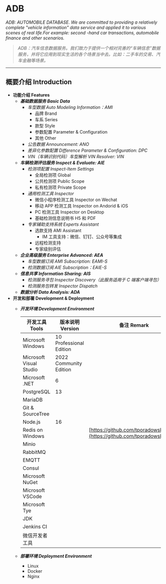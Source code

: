 # ADB

*ADB: AUTOMOBILE DATABASE. We are committed to providing a relatively complete "vehicle information" data service and applied it to various scenes of real life.For example: second -hand car transactions, automobile finance and other scenarios.*

> *ADB：汽车信息数据服务。我们致力于提供一个相对完善的“车辆信息”数据服务，并将它应用到现实生活的各个场景当中去。比如：二手车的交易、汽车金融等场景。*

----

## 概要介绍 Introduction

- **功能介绍 Features**
  - ***基础数据服务 Basic Data***
    - *车型数据 Auto Modeling Information：AMI*
      - 品牌 Brand
      - 车系 Series
      - 款型 Style
      - 参数配置 Parameter & Configuration
      - 其他 Other
    - *公告数据 Announcement: ANO*
    - *差异化参数配置 Difference Parameter & Configuration: DPC*
    - *VIN（车辆识别代码）车型解析 VIN Resolver: VIN*
  - ***车辆检测评估服务 Inspect & Evaluate: AIE***
    - *检测项配置 Inspect-Item Settings*
      - 全局检测项 Global
      - 公共检测项 Public Scope
      - 私有检测项 Private Scope
    - *通用检测工具 Inspector*
      - 微信小程序检测工具 Inspector on Wechat
      - 移动 APP 检测工具 Inspector on Andorid & iOS
      - PC 检测工具 Inspector on Desktop
      - 基础检测信息说明书 H5 和 PDF
    - *专家辅助支持系统 Experts Assistant*
      - 选款支持 AMI Assistant
        - IM 工具支持：微信、钉钉、公众号等集成
      - 远程检测支持
      - 专家级别评估
  - ***企业高级服务 Enterprise Advanced: AEA***
    - *车型数据订阅 AMI Subscription: EAMI-S*
    - *检测数据订阅 AIE Subscription：EAIE-S*
  - ***信息共享 Information Sharing: AIS***
    - *检测服务寻包 Inspector Discovery（此服务适用于 C 端客户端寻包）*
    - *检测服务包转发 Inspector Dispatch*
  - ***数据分析 Data Analysis: ADA***
- **开发和部署 Development & Deployment**
  - ***开发环境 Development Environment***

    |开发工具 Tools|版本说明 Version|备注 Remark|
    |---------|---------|---------|
    |Microsoft Windows|10 Professional Edition| |
    |Microsoft Visual Studio|2022 Community Edition| |
    |Microsoft .NET|6| |
    |PostgreSQL|13| |
    |MariaDB| | |
    |Git & SourceTree| | |
    |Node.js|16| |
    |Redis on Windows| |[https://github.com/tporadowski/redis](https://github.com/tporadowski/redis)|
    |Minio| | |
    |RabbitMQ| | |
    |EMQTT| | |
    |Consul| | |
    |Microsoft NuGet| | |
    |Microsoft VSCode| | |
    |Microsoft Tye| | |
    |JDK| | |
    |Jenkins CI| | |
    |微信开发者工具| | |

  - ***部署环境 Deployment Environment***
    - Linux
    - Docker
    - Nginx

